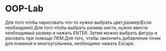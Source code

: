 # OOP-Lab
Для того чтобы нарисовать что-то нужно выбрать цвет,размер(Если необходимо).Для того чтобы выбрать размер кисти, нужно ввести необходимый размер и нажать ENTER.
Затем можно выбрать фигуру и рисовать при помощи ЛКМ.Для того, чтобы закончить добавление точек для ломаной и многоугольника, необходимо нажать Escape.
